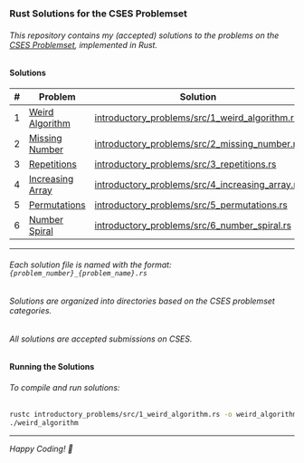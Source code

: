 ### Rust Solutions for the CSES Problemset

###### This repository contains my (accepted) solutions to the problems on the [CSES Problemset](https://cses.fi), implemented in Rust.

#### Solutions

| # | Problem | Solution |
|---|---|---|
| 1 | [Weird Algorithm](https://cses.fi/problemset/task/1068) | [introductory_problems/src/1_weird_algorithm.rs](./introductory_problems/src/1_weird_algorithm.rs) |
| 2 | [Missing Number](https://cses.fi/problemset/task/1083) | [introductory_problems/src/2_missing_number.rs](./introductory_problems/src/2_missing_number.rs) |
| 3 | [Repetitions](https://cses.fi/problemset/task/1069) | [introductory_problems/src/3_repetitions.rs](./introductory_problems/src/3_repetitions.rs) |
| 4 | [Increasing Array](https://cses.fi/problemset/task/1094) | [introductory_problems/src/4_increasing_array.rs](./introductory_problems/src/4_increasing_array.rs) |
| 5 | [Permutations](https://cses.fi/problemset/task/1070) | [introductory_problems/src/5_permutations.rs](./introductory_problems/src/5_permutations.rs) |
| 6 | [Number Spiral](https://cses.fi/problemset/task/1071) | [introductory_problems/src/6_number_spiral.rs](./introductory_problems/src/6_number_spiral.rs) |

---

###### Each solution file is named with the format: `{problem_number}_{problem_name}.rs`
###### Solutions are organized into directories based on the CSES problemset categories.
###### All solutions are accepted submissions on CSES.

#### Running the Solutions

###### To compile and run solutions:

```bash
rustc introductory_problems/src/1_weird_algorithm.rs -o weird_algorithm
./weird_algorithm
```

---

*Happy Coding! 🦀*